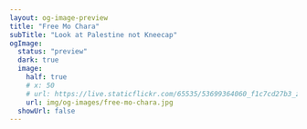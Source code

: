 ```yaml
---
layout: og-image-preview
title: "Free Mo Chara"
subTitle: "Look at Palestine not Kneecap"
ogImage:
  status: "preview"
  dark: true
  image:
    half: true
    # x: 50
    # url: https://live.staticflickr.com/65535/53699364060_f1c7cd27b3_z.jpg
    url: img/og-images/free-mo-chara.jpg
  showUrl: false
---
```


